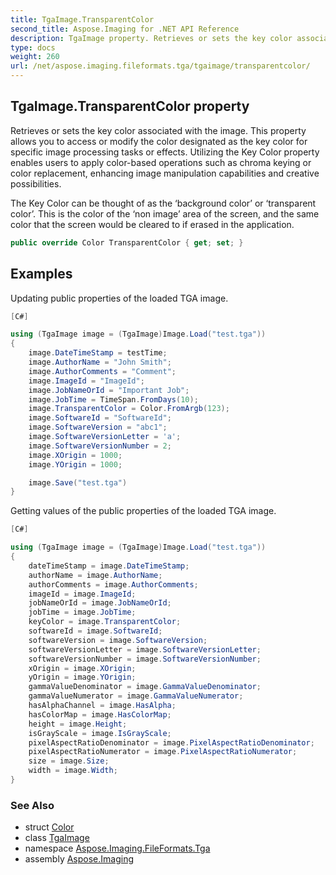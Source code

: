 ```yaml
---
title: TgaImage.TransparentColor
second_title: Aspose.Imaging for .NET API Reference
description: TgaImage property. Retrieves or sets the key color associated with the image. This property allows you to access or modify the color designated as the key color for specific image processing tasks or effects. Utilizing the Key Color property enables users to apply colorbased operations such as chroma keying or color replacement enhancing image manipulation capabilities and creative possibilities
type: docs
weight: 260
url: /net/aspose.imaging.fileformats.tga/tgaimage/transparentcolor/
---
```

## TgaImage.TransparentColor property

Retrieves or sets the key color associated with the image. This property allows you to access or modify the color designated as the key color for specific image processing tasks or effects. Utilizing the Key Color property enables users to apply color-based operations such as chroma keying or color replacement, enhancing image manipulation capabilities and creative possibilities.

The Key Color can be thought of as the ‘background color’ or ‘transparent color’. This is the color of the ‘non image’ area of the screen, and the same color that the screen would be cleared to if erased in the application.

```csharp
public override Color TransparentColor { get; set; }
```

## Examples

Updating public properties of the loaded TGA image.

```csharp
[C#]

using (TgaImage image = (TgaImage)Image.Load("test.tga"))
{
    image.DateTimeStamp = testTime;
    image.AuthorName = "John Smith";
    image.AuthorComments = "Comment";
    image.ImageId = "ImageId";
    image.JobNameOrId = "Important Job";
    image.JobTime = TimeSpan.FromDays(10);
    image.TransparentColor = Color.FromArgb(123);
    image.SoftwareId = "SoftwareId";
    image.SoftwareVersion = "abc1";
    image.SoftwareVersionLetter = 'a';
    image.SoftwareVersionNumber = 2;
    image.XOrigin = 1000;
    image.YOrigin = 1000;

    image.Save("test.tga")
}
```

Getting values of the public properties of the loaded TGA image.

```csharp
[C#]

using (TgaImage image = (TgaImage)Image.Load("test.tga"))
{
    dateTimeStamp = image.DateTimeStamp;
    authorName = image.AuthorName;
    authorComments = image.AuthorComments;
    imageId = image.ImageId;
    jobNameOrId = image.JobNameOrId;
    jobTime = image.JobTime;
    keyColor = image.TransparentColor;
    softwareId = image.SoftwareId;
    softwareVersion = image.SoftwareVersion;
    softwareVersionLetter = image.SoftwareVersionLetter;
    softwareVersionNumber = image.SoftwareVersionNumber;
    xOrigin = image.XOrigin;
    yOrigin = image.YOrigin;
    gammaValueDenominator = image.GammaValueDenominator;
    gammaValueNumerator = image.GammaValueNumerator;
    hasAlphaChannel = image.HasAlpha;
    hasColorMap = image.HasColorMap;
    height = image.Height;
    isGrayScale = image.IsGrayScale;
    pixelAspectRatioDenominator = image.PixelAspectRatioDenominator;
    pixelAspectRatioNumerator = image.PixelAspectRatioNumerator;
    size = image.Size;
    width = image.Width;
}
```

### See Also

* struct [Color](../../../aspose.imaging/color/)
* class [TgaImage](../)
* namespace [Aspose.Imaging.FileFormats.Tga](../../tgaimage/)
* assembly [Aspose.Imaging](../../../)


